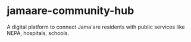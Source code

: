 # jamaare-community-hub
 A digital platform to connect Jama'are residents with public services like NEPA, hospitals, schools.
